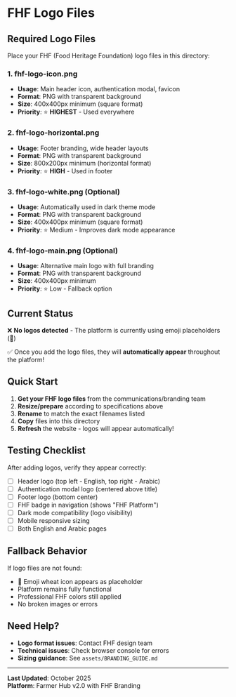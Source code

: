 # FHF Logo Files

## Required Logo Files

Place your FHF (Food Heritage Foundation) logo files in this directory:

### 1. **fhf-logo-icon.png**
- **Usage**: Main header icon, authentication modal, favicon
- **Format**: PNG with transparent background
- **Size**: 400x400px minimum (square format)
- **Priority**: ⭐ **HIGHEST** - Used everywhere

### 2. **fhf-logo-horizontal.png**
- **Usage**: Footer branding, wide header layouts
- **Format**: PNG with transparent background
- **Size**: 800x200px minimum (horizontal format)
- **Priority**: ⭐ **HIGH** - Used in footer

### 3. **fhf-logo-white.png** (Optional)
- **Usage**: Automatically used in dark theme mode
- **Format**: PNG with transparent background
- **Size**: 400x400px minimum (square format)
- **Priority**: ⭐ Medium - Improves dark mode appearance

### 4. **fhf-logo-main.png** (Optional)
- **Usage**: Alternative main logo with full branding
- **Format**: PNG with transparent background
- **Size**: 400x400px minimum
- **Priority**: ⭐ Low - Fallback option

## Current Status

❌ **No logos detected** - The platform is currently using emoji placeholders (🌾)

✅ Once you add the logo files, they will **automatically appear** throughout the platform!

## Quick Start

1. **Get your FHF logo files** from the communications/branding team
2. **Resize/prepare** according to specifications above
3. **Rename** to match the exact filenames listed
4. **Copy** files into this directory
5. **Refresh** the website - logos will appear automatically!

## Testing Checklist

After adding logos, verify they appear correctly:

- [ ] Header logo (top left - English, top right - Arabic)
- [ ] Authentication modal logo (centered above title)
- [ ] Footer logo (bottom center)
- [ ] FHF badge in navigation (shows "FHF Platform")
- [ ] Dark mode compatibility (logo visibility)
- [ ] Mobile responsive sizing
- [ ] Both English and Arabic pages

## Fallback Behavior

If logo files are not found:
- 🌾 Emoji wheat icon appears as placeholder
- Platform remains fully functional
- Professional FHF colors still applied
- No broken images or errors

## Need Help?

- **Logo format issues**: Contact FHF design team
- **Technical issues**: Check browser console for errors
- **Sizing guidance**: See `assets/BRANDING_GUIDE.md`

---

**Last Updated**: October 2025  
**Platform**: Farmer Hub v2.0 with FHF Branding


